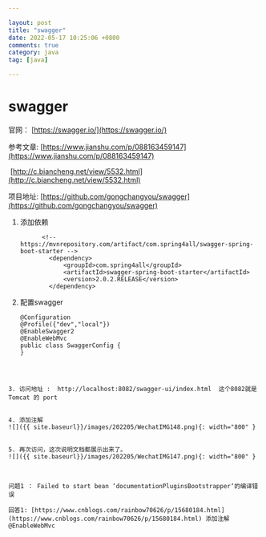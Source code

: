 ```yaml
---

layout: post
title: "swagger"
date: 2022-05-17 10:25:06 +0800
comments: true
category: java
tag: [java]

---
```


# swagger

官网： [https://swagger.io/](https://swagger.io/)



参考文章:  [https://www.jianshu.com/p/088163459147](https://www.jianshu.com/p/088163459147)

​			[http://c.biancheng.net/view/5532.html](http://c.biancheng.net/view/5532.html)



项目地址:  [https://github.com/gongchangyou/swagger](https://github.com/gongchangyou/swagger)



1. 添加依赖

   ```
         <!-- https://mvnrepository.com/artifact/com.spring4all/swagger-spring-boot-starter -->
           <dependency>
               <groupId>com.spring4all</groupId>
               <artifactId>swagger-spring-boot-starter</artifactId>
               <version>2.0.2.RELEASE</version>
           </dependency>
   ```

2. 配置swagger

	```
   @Configuration
   @Profile({"dev","local"})
   @EnableSwagger2
   @EnableWebMvc
   public class SwaggerConfig {
   }
  ```

   

3. 访问地址 :  http://localhost:8082/swagger-ui/index.html  这个8082就是 Tomcat 的 port


4. 添加注解
![]({{ site.baseurl}}/images/202205/WechatIMG148.png){: width="800" }


5. 再次访问，这次说明文档都展示出来了。
![]({{ site.baseurl}}/images/202205/WechatIMG147.png){: width="800" }  



问题1 ： Failed to start bean ‘documentationPluginsBootstrapper‘的编译错误

回答1: [https://www.cnblogs.com/rainbow70626/p/15680184.html](https://www.cnblogs.com/rainbow70626/p/15680184.html) 添加注解 @EnableWebMvc

